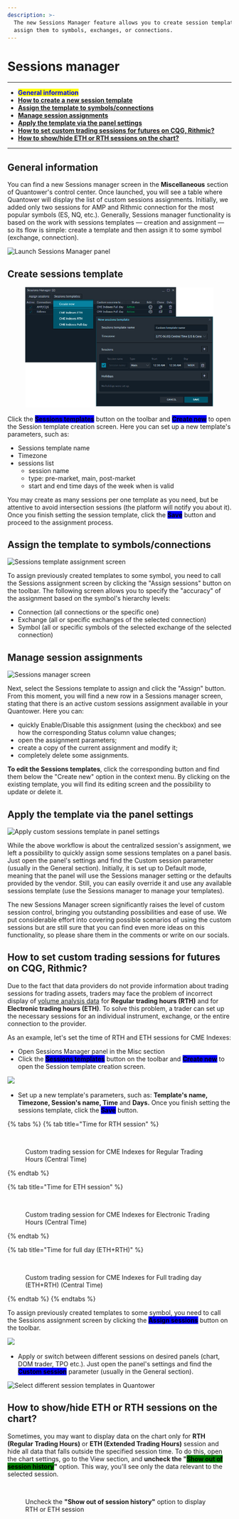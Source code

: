 ```yaml
---
description: >-
  The new Sessions Manager feature allows you to create session templates and
  assign them to symbols, exchanges, or connections.
---
```


# Sessions manager

***

* <mark style="color:blue;">**General information**</mark>
* [**How to create a new session template**](sessions-manager.md#create-sessions-template)
* [**Assign the template to symbols/connections**](sessions-manager.md#assign-the-template-to-symbols-connections)
* [**Manage session assignments**](sessions-manager.md#manage-session-assignments)
* [**Apply the template via the panel settings**](sessions-manager.md#apply-the-template-via-the-panel-settings)
* [**How to set custom trading sessions for futures on CQG, Rithmic?**](sessions-manager.md#how-to-set-custom-trading-sessions-for-futures-on-cqg-rithmic)
* [**How to show/hide ETH or RTH sessions on the chart?**](sessions-manager.md#how-to-show-hide-eth-or-rth-sessions-on-the-chart)

***

## General information

You can find a new Sessions manager screen in the **Miscellaneous** section of Quantower's control center. Once launched, you will see a table where Quantower will display the list of custom sessions assignments. Initially, we added only two sessions for AMP and Rithmic connection for the most popular symbols (ES, NQ, etc.). Generally, Sessions manager functionality is based on the work with sessions templates — creation and assignment — so its flow is simple: create a template and then assign it to some symbol (exchange, connection).

![Launch Sessions Manager panel](<../.gitbook/assets/image (1) (2) (1) (1) (1).png>)

## Create sessions template

<figure><img src="../.gitbook/assets/image (2) (1) (1) (1) (1) (1) (1) (1) (1) (1).png" alt=""><figcaption></figcaption></figure>

Click the <mark style="background-color:blue;">**Sessions templates**</mark> button on the toolbar and <mark style="background-color:blue;">**Create new**</mark> to open the Session template creation screen. Here you can set up a new template's parameters, such as:&#x20;

* Sessions template name
* Timezone&#x20;
* sessions list&#x20;
  * session name&#x20;
  * type: pre-market, main, post-market&#x20;
  * start and end time days of the week when is valid

You may create as many sessions per one template as you need, but be attentive to avoid intersection sessions (the platform will notify you about it). Once you finish setting the session template, click the <mark style="background-color:blue;">**Save**</mark> button and proceed to the assignment process.

## Assign the template to symbols/connections

![Sessions template assignment screen](<../.gitbook/assets/image2 (2).png>)

To assign previously created templates to some symbol, you need to call the Sessions assignment screen by clicking the "Assign sessions" button on the toolbar. The following screen allows you to specify the "accuracy" of the assignment based on the symbol's hierarchy levels:

* Connection (all connections or the specific one)&#x20;
* Exchange (all or specific exchanges of the selected connection)&#x20;
* Symbol (all or specific symbols of the selected exchange of the selected connection)

## Manage session assignments

![Sessions manager screen](../.gitbook/assets/image4.png)

Next, select the Sessions template to assign and click the "Assign" button. From this moment, you will find a new row in a Sessions manager screen, stating that there is an active custom sessions assignment available in your Quantower. Here you can:&#x20;

* quickly Enable/Disable this assignment (using the checkbox) and see how the corresponding Status column value changes;&#x20;
* open the assignment parameters;&#x20;
* create a copy of the current assignment and modify it;&#x20;
* completely delete some assignments.

**To edit the Sessions templates**, click the corresponding button and find them below the "Create new" option in the context menu. By clicking on the existing template, you will find its editing screen and the possibility to update or delete it.

## Apply the template via the panel settings

![Apply custom sessions template in panel settings](<../.gitbook/assets/image1 (1).png>)

While the above workflow is about the centralized session's assignment, we left a possibility to quickly assign some sessions templates on a panel basis. Just open the panel's settings and find the Custom session parameter (usually in the General section). Initially, it is set up to Default mode, meaning that the panel will use the Sessions manager setting or the defaults provided by the vendor. Still, you can easily override it and use any available sessions template (use the Sessions manager to manage your templates).

The new Sessions Manager screen significantly raises the level of custom session control, bringing you outstanding possibilities and ease of use. We put considerable effort into covering possible scenarios of using the custom sessions but are still sure that you can find even more ideas on this functionality, so please share them in the comments or write on our socials.

## **How to set custom trading sessions for futures on CQG, Rithmic?**

Due to the fact that data providers do not provide information about trading sessions for trading assets, traders may face the problem of incorrect display of [volume analysis data](../analytics-panels/chart/volume-analysis-tools/) for **Regular trading hours (RTH)** and for **Electronic trading hours (ETH)**. To solve this problem, a trader can set up the necessary sessions for an individual instrument, exchange, or the entire connection to the provider.

As an example, let's set the time of RTH and ETH sessions for CME Indexes:

* Open Sessions Manager panel in the Misc section
* Click the <mark style="background-color:blue;">**Sessions templates**</mark> button on the toolbar and <mark style="background-color:blue;">**Create new**</mark> to open the Session template creation screen.

![](<../.gitbook/assets/image (357) (1).png>)

* Set up a new template's parameters, such as: **Template's name, Timezone, Session's name, Time** and **Days.** Once you finish setting the sessions template, click the <mark style="background-color:blue;">**Save**</mark> button.

{% tabs %}
{% tab title="Time for RTH session" %}
<figure><img src="../.gitbook/assets/image (1) (2) (1) (1).png" alt=""><figcaption><p>Custom trading session for CME Indexes for Regular Trading Hours (Central Time)</p></figcaption></figure>
{% endtab %}

{% tab title="Time for ETH session" %}
<figure><img src="../.gitbook/assets/image (1) (3) (1).png" alt=""><figcaption><p>Custom trading session for CME Indexes for Electronic Trading Hours (Central Time)</p></figcaption></figure>
{% endtab %}

{% tab title="Time for full day (ETH+RTH)" %}
<figure><img src="../.gitbook/assets/image (2) (2).png" alt=""><figcaption><p>Custom trading session for CME Indexes for Full trading day (ETH+RTH) (Central Time)</p></figcaption></figure>
{% endtab %}
{% endtabs %}

To assign previously created templates to some symbol, you need to call the Sessions assignment screen by clicking the <mark style="background-color:blue;">**Assign sessions**</mark> button on the toolbar.

![](<../.gitbook/assets/image (359) (1).png>)

* Apply or switch between different sessions on desired panels (chart, DOM trader, TPO etc.). Just open the panel's settings and find the <mark style="background-color:blue;">**Custom session**</mark> parameter (usually in the General section).

![Select different session templates in Quantower](<../.gitbook/assets/image (354).png>)

## **How to show/hide ETH or RTH sessions on the chart?**

Sometimes, you may want to display data on the chart only for **RTH (Regular Trading Hours)** or **ETH (Extended Trading Hours)** session and hide all data that falls outside the specified session time. To do this, open the chart settings, go to the View section, and **uncheck the "**<mark style="background-color:green;">**Show out of session history**</mark>**"** option. This way, you'll see only the data relevant to the selected session.

<figure><img src="../.gitbook/assets/image (373).png" alt=""><figcaption><p>Uncheck the <strong>"Show out of session history"</strong> option to display RTH or ETH session</p></figcaption></figure>
